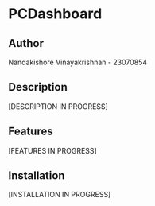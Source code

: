 # PCDashboard

## Author
Nandakishore Vinayakrishnan - 23070854

## Description
[DESCRIPTION IN PROGRESS]

## Features
[FEATURES IN PROGRESS]

## Installation
[INSTALLATION IN PROGRESS]